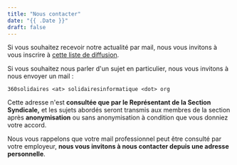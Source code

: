```yaml
---
title: "Nous contacter"
date: "{{ .Date }}"
draft: false
---
```


Si vous souhaitez recevoir notre actualité par mail, nous vous invitons à vous inscrire à [cette liste de diffusion](https://listes.solidairesinformatique.org/sympa/subscribe/news.360solidaires).

Si vous souhaitez nous parler d'un sujet en particulier, nous vous invitons à nous envoyer un mail :

`360solidaires <at> solidairesinformatique <dot> org`

Cette adresse n'est **consultée que par le Représentant de la Section Syndicale,** et les sujets abordés seront transmis aux membres de la section après **anonymisation** ou sans anonymisation à condition que vous donniez votre accord.

Nous vous rappelons que votre mail professionnel peut être consulté par votre employeur, **nous vous invitons à nous contacter depuis une adresse personnelle**.
